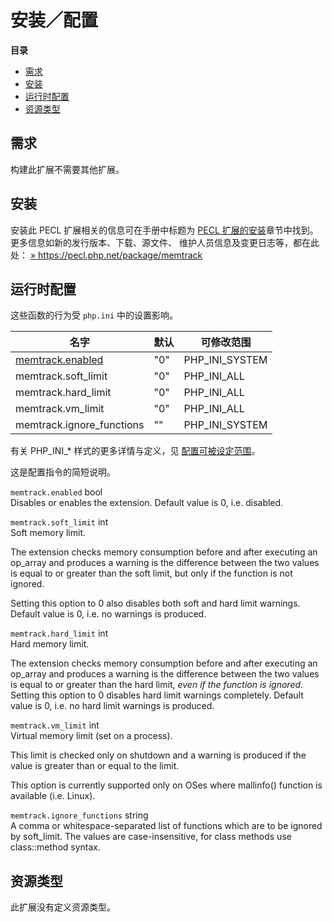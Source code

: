安装／配置
==========

**目录**

-   [需求](/memtrack/setup.html#需求)
-   [安装](/memtrack/setup.html#安装)
-   [运行时配置](/memtrack/setup.html#运行时配置)
-   [资源类型](/memtrack/setup.html#资源类型)

需求
----

构建此扩展不需要其他扩展。

安装
----

安装此 PECL 扩展相关的信息可在手册中标题为
<a href="/install/pecl.html" class="link">PECL 扩展的安装</a>章节中找到。更多信息如新的发行版本、下载、源文件、
维护人员信息及变更日志等，都在此处：
<a href="https://pecl.php.net/package/memtrack" class="link external">» https://pecl.php.net/package/memtrack</a>

运行时配置
----------

这些函数的行为受 `php.ini` 中的设置影响。

| 名字                                                              | 默认 | 可修改范围       |
|-------------------------------------------------------------------|------|------------------|
| <a href="/memtrack/setup.html#" class="link">memtrack.enabled</a> | "0"  | PHP\_INI\_SYSTEM |
| memtrack.soft\_limit                                              | "0"  | PHP\_INI\_ALL    |
| memtrack.hard\_limit                                              | "0"  | PHP\_INI\_ALL    |
| memtrack.vm\_limit                                                | "0"  | PHP\_INI\_ALL    |
| memtrack.ignore\_functions                                        | ""   | PHP\_INI\_SYSTEM |

有关 PHP\_INI\_\* 样式的更多详情与定义，见
<a href="/configuration/changes/modes.html" class="xref">配置可被设定范围</a>。

这是配置指令的简短说明。

`memtrack.enabled` <span class="type">bool</span>  
Disables or enables the extension. Default value is 0, i.e. disabled.

`memtrack.soft_limit` <span class="type">int</span>  
Soft memory limit.

The extension checks memory consumption before and after executing an
op\_array and produces a warning is the difference between the two
values is equal to or greater than the soft limit, but only if the
function is not ignored.

Setting this option to 0 also disables both soft and hard limit
warnings. Default value is 0, i.e. no warnings is produced.

`memtrack.hard_limit` <span class="type">int</span>  
Hard memory limit.

The extension checks memory consumption before and after executing an
op\_array and produces a warning is the difference between the two
values is equal to or greater than the hard limit, *even if the function
is ignored*. Setting this option to 0 disables hard limit warnings
completely. Default value is 0, i.e. no hard limit warnings is produced.

`memtrack.vm_limit` <span class="type">int</span>  
Virtual memory limit (set on a process).

This limit is checked only on shutdown and a warning is produced if the
value is greater than or equal to the limit.

This option is currently supported only on OSes where mallinfo()
function is available (i.e. Linux).

`memtrack.ignore_functions` <span class="type">string</span>  
A comma or whitespace-separated list of functions which are to be
ignored by soft\_limit. The values are case-insensitive, for class
methods use class::method syntax.

资源类型
--------

此扩展没有定义资源类型。
